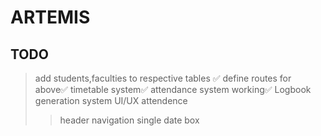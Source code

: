 # ARTEMIS
## TODO
> add students,faculties to respective tables ✅
> define routes for above✅
> timetable system✅
> attendance system working✅
> Logbook generation system
>UI/UX attendence
> > header navigation 
> > single date box